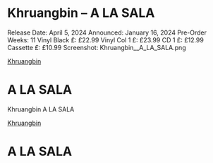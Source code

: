 # Khruangbin – A LA SALA

Release Date: April 5, 2024
Announced: January 16, 2024
Pre-Order Weeks: 11
Vinyl Black £: £22.99
Vinyl Col 1 £: £23.99
CD 1 £: £12.99
Cassette £: £10.99
Screenshot: Khruangbin__A_LA_SALA.png

[Khruangbin](https://www.roughtrade.com/en-gb/artist/khruangbin)

# **A LA SALA**

Khruangbin A LA SALA

[Khruangbin](https://www.roughtrade.com/en-gb/artist/khruangbin)

# **A LA SALA**